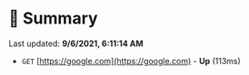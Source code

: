 # 📖 Summary
Last updated: **9/6/2021, 6:11:14 AM**

- `GET` [https://google.com](https://google.com) - **Up** (113ms)
